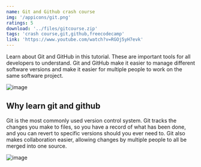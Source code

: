 ```yaml
---
name: Git and Github crash course
img: '/appicons/git.png'
ratings: 5
download: '../files/gitcourse.zip'
tags: 'crash course,git,github,freecodecamp'
link: 'https://www.youtube.com/watch?v=RGOj5yH7evk'
---
```


Learn about Git and GitHub in this tutorial. These are important tools for all developers to understand. Git and GitHub make it easier to manage different software versions and make it easier for multiple people to work on the same software project.

<img src="../../screenshots/Gitcourse/githubss1.png" alt="image" >

## Why learn git and github

Git is the most commonly used version control system. Git tracks the changes you make to files, so you have a record of what has been done, and you can revert to specific versions should you ever need to. Git also makes collaboration easier, allowing changes by multiple people to all be merged into one source.

<img src="../../screenshots/Gitcourse/githubss2.png" alt="image" >
